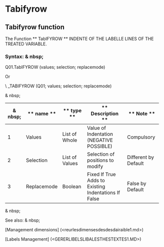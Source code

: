 # Tabifyrow

## Tabifyrow function

The Function ** TabIFYROW ** INDENTE OF THE LABELLE LINES OF THE TREATED VARIABLE.

### Syntax: & nbsp;

Q01.TabIFYROW (values; selection; replacemode)

Or

\ _TABIFYROW (Q01; values; selection; replacemode)

& nbsp;

| & nbsp; | ** name ** | ** type ** | ** Description ** | ** Note ** |
| --- | --- | --- | --- | --- |
| &#49; | Values ​​| List of Whole | Value of Indentation (NEGATIVE POSSIBLE) | Compulsory |
| &#50; | Selection | List of Values ​​| Selection of positions to modify | Different by Default |
| &#51; | Replacemode | Boolean | Fixed If True Adds to Existing Indentations If False | False by Default |

& nbsp;

See also: & nbsp;

[Management dimensions] (<reurlesdimensesdesdesdairaible1.md>)

[Labels Management] (<GERERLIBELSLIBALESTHESTEXTES1.MD>)